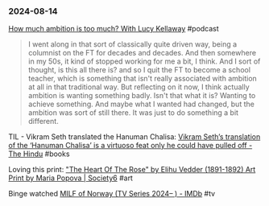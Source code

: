### 2024-08-14

[How much ambition is too much? With Lucy Kellaway](https://www.ft.com/content/b94ba6e6-9a51-4c08-9ae1-1df189e9f0e8) #podcast

> I went along in that sort of classically quite driven way, being a columnist on the FT for decades and decades. And then somewhere in my 50s, it kind of stopped working for me a bit, I think. And I sort of thought, is this all there is? and so I quit the FT to become a school teacher, which is something that isn't really associated with ambition at all in that traditional way. But reflecting on it now, I think actually ambition is wanting something badly. Isn't that what it is? Wanting to achieve something. And maybe what I wanted had changed, but the ambition was sort of still there. It was just to do something a bit different.

TIL - Vikram Seth translated the Hanuman Chalisa: [Vikram Seth’s translation of the ‘Hanuman Chalisa’ is a virtuoso feat only he could have pulled off - The Hindu](https://www.thehindu.com/books/book-review-the-hanuman-chalisa-vikram-seth-translation-hindu-devotional-hymn-india/article68487719.ece?pnespid=pLJ_U3xFZaRGg_DF.ym.Co2N7hyxTJQqLfGwn_pyqhNmIASDpiCAkvCtDJuIpPhFrkJHugDOyQ) #books

Loving this print: ["The Heart Of The Rose" by Elihu Vedder (1891-1892) Art Print by Maria Popova | Society6](https://society6.com/product/the-heart-of-the-rose-by-elihu-vedder-1891-1892_print?sku=s6-28492585p4a1v3) #art

Binge watched [MILF of Norway (TV Series 2024– ) - IMDb](https://www.imdb.com/title/tt32424747/) #tv

	
